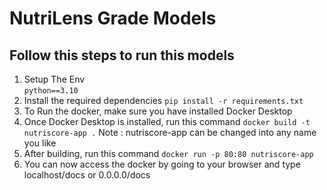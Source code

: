 # NutriLens Grade Models

## Follow this steps to run this models
1. Setup The Env  
`python==3.10`
2. Install the required dependencies `pip install -r requirements.txt`
3. To Run the docker, make sure you have installed Docker Desktop
4. Once Docker Desktop is installed, run this command `docker build -t nutriscore-app .`
Note : nutriscore-app can be changed into any name you like
5. After building, run this command `docker run -p 80:80 nutriscore-app`
6. You can now access the docker by going to your browser and type localhost/docs or 0.0.0.0/docs
